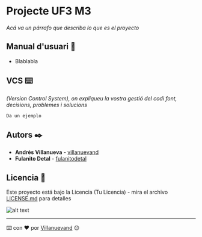 # Projecte UF3 M3

_Acá va un párrafo que describa lo que es el proyecto_



## Manual d'usuari 📖

* Blablabla

## VCS ⌨️

_(Version Control System), on
expliqueu la vostra gestió del codi font, decisions, problemes i solucions_


```
Da un ejemplo
```


## Autors ✒️

* **Andrés Villanueva** - [villanuevand](https://github.com/villanuevand)
* **Fulanito Detal** - [fulanitodetal](#fulanito-de-tal)


## Licencia 📄

Este proyecto está bajo la Licencia (Tu Licencia) - mira el archivo [LICENSE.md](LICENSE.md) para detalles


![alt text](https://www.google.es/url?sa=i&url=https%3A%2F%2Fwww.xataka.com%2Fbasics%2Ftest-conducir-11-paginas-apps-para-hacer-tests-para-examen-dgt&psig=AOvVaw3s9Ym_UyVwi-zV9ewT4NqS&ust=1587418864965000&source=images&cd=vfe&ved=0CAIQjRxqFwoTCNCm5J-69egCFQAAAAAdAAAAABAD)

---
⌨️ con ❤️ por [Villanuevand](https://github.com/Villanuevand) 😊
